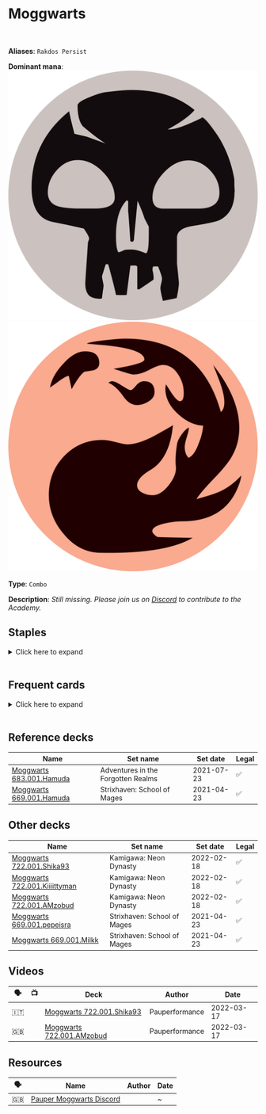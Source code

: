<!-- This page is automatically generated by Myr: do not update it manually. -->
<!-- Changes directly applied here will be lost. -->
<!-- If you plan to update this page, please update the template at https://github.com/Pauperformance/pauperformance-bot -->
<!-- Templates can be found under pauperformance-bot/resources/templates/ -->
# Moggwarts
<br/>

**Aliases**: `Rakdos Persist`


**Dominant mana**: <img src="../resources/images/mana/B.png" class="dominant-mana-icon"/> <img src="../resources/images/mana/R.png" class="dominant-mana-icon"/>

**Type**: `Combo`

**Description**: _Still missing. Please join us on [Discord](https://discord.gg/fYQbpjjkQ3) to contribute to the Academy._


## **Staples**

<details>
  <summary>Click here to expand</summary>
<a href="https://scryfall.com/card/stx/102/first-day-of-class"><img src="https://c1.scryfall.com/file/scryfall-cards/normal/front/0/9/091eb13d-9318-4b12-9f94-6276b11981d1.jpg" class="archetype-card rounded-image"/></a>
<a href="https://scryfall.com/card/mh1/129/goblin-matron"><img src="https://c1.scryfall.com/file/scryfall-cards/normal/front/2/0/2092e6db-1196-43bf-b7c9-07498fa7ca90.jpg" class="archetype-card rounded-image"/></a>
<a href="https://scryfall.com/card/mh1/101/putrid-goblin"><img src="https://c1.scryfall.com/file/scryfall-cards/normal/front/3/3/333406d5-abcc-4629-a33b-395d0662ba1b.jpg" class="archetype-card rounded-image"/></a>
<a href="https://scryfall.com/card/dom/144/skirk-prospector"><img src="https://c1.scryfall.com/file/scryfall-cards/normal/front/1/6/1636d138-aa63-476f-a930-41b1be988032.jpg" class="archetype-card rounded-image"/></a>
<a href="https://scryfall.com/card/mh1/113/unearth"><img src="https://c1.scryfall.com/file/scryfall-cards/normal/front/b/6/b62abd0c-ec3e-45d7-989d-da269812aeef.jpg" class="archetype-card rounded-image"/></a>
</details><br/>



## **Frequent cards**

<details>
  <summary>Click here to expand</summary>
<a href="https://scryfall.com/card/tsr/263/chromatic-star"><img src="https://c1.scryfall.com/file/scryfall-cards/normal/front/c/2/c2e8d492-2c67-410b-b556-c157a14c4cec.jpg" class="archetype-card rounded-image"/></a>
<a href="https://scryfall.com/card/afr/94/deadly-dispute"><img src="https://c1.scryfall.com/file/scryfall-cards/normal/front/7/3/7373fe95-ad1c-44b9-8c7f-464ce8cbffc6.jpg" class="archetype-card rounded-image"/></a>
<a href="https://scryfall.com/card/m21/96/duress"><img src="https://c1.scryfall.com/file/scryfall-cards/normal/front/4/9/49c07ea0-27ff-46fb-a41f-3e378c977b5d.jpg" class="archetype-card rounded-image"/></a>
<a href="https://scryfall.com/card/neo/138/experimental-synthesizer"><img src="https://c1.scryfall.com/file/scryfall-cards/normal/front/c/4/c47931c9-685d-4b83-8299-bc347224b4e8.jpg" class="archetype-card rounded-image"/></a>
<a href="https://scryfall.com/card/c21/168/faithless-looting"><img src="https://c1.scryfall.com/file/scryfall-cards/normal/front/1/d/1d6e5cc9-bd48-41b6-ac20-5a3e38aecdc5.jpg" class="archetype-card rounded-image"/></a>
<a href="https://scryfall.com/card/bbd/178/flamewave-invoker"><img src="https://c1.scryfall.com/file/scryfall-cards/normal/front/d/1/d14eb0c1-7709-44da-ba7a-1aa033efb4f8.jpg" class="archetype-card rounded-image"/></a>
<a href="https://scryfall.com/card/zen/125/goblin-bushwhacker"><img src="https://c1.scryfall.com/file/scryfall-cards/normal/front/4/0/4085a5bf-a71b-4c73-9b39-0dcc328fe11b.jpg" class="archetype-card rounded-image"/></a>
<a href="https://scryfall.com/card/evg/41/goblin-sledder"><img src="https://c1.scryfall.com/file/scryfall-cards/normal/front/1/2/12af10e9-19b7-4177-b556-a446f2788da7.jpg" class="archetype-card rounded-image"/></a>
<a href="https://scryfall.com/card/uma/134/hissing-iguanar"><img src="https://c1.scryfall.com/file/scryfall-cards/normal/front/e/5/e549b7d4-0120-44d1-8692-e5e997d26535.jpg" class="archetype-card rounded-image"/></a>
<a href="https://scryfall.com/card/c21/245/ichor-wellspring"><img src="https://c1.scryfall.com/file/scryfall-cards/normal/front/1/c/1ccdb407-ac8f-4736-89d3-ab0d086096ea.jpg" class="archetype-card rounded-image"/></a>
<a href="https://scryfall.com/card/cmr/185/impulsive-pilferer"><img src="https://c1.scryfall.com/file/scryfall-cards/normal/front/5/5/55ba9bea-5549-45cf-896c-501a1c81fd5a.jpg" class="archetype-card rounded-image"/></a>
<a href="https://scryfall.com/card/cmr/191/makeshift-munitions"><img src="https://c1.scryfall.com/file/scryfall-cards/normal/front/1/9/19d1ad9f-e217-49fb-8b27-025ca133b6c9.jpg" class="archetype-card rounded-image"/></a>
<a href="https://scryfall.com/card/2xm/208/manamorphose"><img src="https://c1.scryfall.com/file/scryfall-cards/normal/front/f/a/faf9070e-14be-4ce5-a19a-6addc79359c1.jpg" class="archetype-card rounded-image"/></a>
<a href="https://scryfall.com/card/tmp/191/mogg-raider"><img src="https://c1.scryfall.com/file/scryfall-cards/normal/front/9/4/94e9cc0a-c210-4525-8c7f-9c6306cc21b0.jpg" class="archetype-card rounded-image"/></a>
<a href="https://scryfall.com/card/tsr/176/mogg-war-marshal"><img src="https://c1.scryfall.com/file/scryfall-cards/normal/front/7/f/7fb6d241-f68b-45c8-a79a-f6c274bd8512.jpg" class="archetype-card rounded-image"/></a>
<a href="https://scryfall.com/card/ema/100/nights-whisper"><img src="https://c1.scryfall.com/file/scryfall-cards/normal/front/e/4/e4638720-a55d-4c3b-b57d-2d028db5894d.jpg" class="archetype-card rounded-image"/></a>
<a href="https://scryfall.com/card/ddj/20/pyromatics"><img src="https://c1.scryfall.com/file/scryfall-cards/normal/front/7/9/795a7929-2c32-4006-bdf1-def0a4400f59.jpg" class="archetype-card rounded-image"/></a>
<a href="https://scryfall.com/card/mh1/103/ransack-the-lab"><img src="https://c1.scryfall.com/file/scryfall-cards/normal/front/b/5/b547513d-8b69-41cd-84c9-4b08b6426f1d.jpg" class="archetype-card rounded-image"/></a>
<a href="https://scryfall.com/card/vow/174/reckless-impulse"><img src="https://c1.scryfall.com/file/scryfall-cards/normal/front/6/9/6943c07f-ab0d-4f5a-bbe9-c0a83dc98546.jpg" class="archetype-card rounded-image"/></a>
<a href="https://scryfall.com/card/rav/105/shred-memory"><img src="https://c1.scryfall.com/file/scryfall-cards/normal/front/e/3/e38192e5-814f-4269-bae8-13867a73e7fa.jpg" class="archetype-card rounded-image"/></a>
<a href="https://scryfall.com/card/evg/49/skirk-drill-sergeant"><img src="https://c1.scryfall.com/file/scryfall-cards/normal/front/d/a/da50d139-bf87-4fae-a41a-d2c343b7992b.jpg" class="archetype-card rounded-image"/></a>
<a href="https://scryfall.com/card/ons/235/sparksmith"><img src="https://c1.scryfall.com/file/scryfall-cards/normal/front/1/5/15a4460d-3fe8-4b1f-9990-0a19c3345367.jpg" class="archetype-card rounded-image"/></a>
<a href="https://scryfall.com/card/tsr/141/street-wraith"><img src="https://c1.scryfall.com/file/scryfall-cards/normal/front/7/d/7d078cad-7f2b-4bef-b637-46aec9c8ed36.jpg" class="archetype-card rounded-image"/></a>
<a href="https://scryfall.com/card/jmp/488/terrarion"><img src="https://c1.scryfall.com/file/scryfall-cards/normal/front/4/8/48eda056-e00f-4e28-ad26-9150a4704d21.jpg" class="archetype-card rounded-image"/></a>
</details><br/>



## **Reference decks**

| Name | Set name | Set date | Legal |
| -----| -------- | -------- | ----- |
| [Moggwarts 683.001.Hamuda](https://www.mtggoldfish.com/deck/4624432) | Adventures in the Forgotten Realms | 2021-07-23 | ✅ |
| [Moggwarts 669.001.Hamuda](https://www.mtggoldfish.com/deck/4351108) | Strixhaven: School of Mages | 2021-04-23 | ✅ |




## **Other decks**

| Name | Set name | Set date | Legal |
| -----| -------- | -------- | ----- |
| [Moggwarts 722.001.Shika93](https://www.mtggoldfish.com/deck/4680046) | Kamigawa: Neon Dynasty | 2022-02-18 | ✅ |
| [Moggwarts 722.001.Kiiiittyman](https://www.mtggoldfish.com/deck/4667108) | Kamigawa: Neon Dynasty | 2022-02-18 | ✅ |
| [Moggwarts 722.001.AMzobud](https://www.mtggoldfish.com/deck/4645828) | Kamigawa: Neon Dynasty | 2022-02-18 | ✅ |
| [Moggwarts 669.001.pepeisra](https://www.mtggoldfish.com/deck/4351109) | Strixhaven: School of Mages | 2021-04-23 | ✅ |
| [Moggwarts 669.001.Milkk](https://www.mtggoldfish.com/deck/4351099) | Strixhaven: School of Mages | 2021-04-23 | ✅ |




## **Videos**

| 🗣️ | 📺 | Deck | Author | Date |
| -- | -- | ---- | ------ | ---- |
| 🇮🇹 | <i class="fa-brands fa-youtube"></i> | [Moggwarts 722.001.Shika93](https://www.youtube.com/watch?v=iTHsl8oBHG8) | Pauperformance | 2022-03-17   |
| 🇬🇧 | <i class="fa-brands fa-youtube"></i> | [Moggwarts 722.001.AMzobud](https://www.youtube.com/watch?v=7RbDZNvio3M) | Pauperformance | 2022-03-17   |




## **Resources**

| 🗣️ | Name | Author | Date |
| -- | ---- | ------ | ---- |
| 🇬🇧 | <a target="_blank" href="https://discord.gg/hdFAKcTd">Pauper Moggwarts Discord</a> | <i class="fa-brands fa-discord"></i> | ~            |

